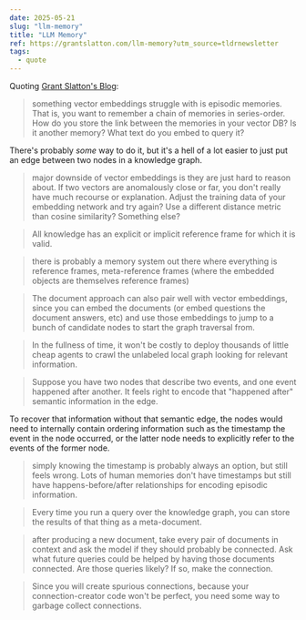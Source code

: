 ```yaml
---
date: 2025-05-21
slug: "llm-memory"
title: "LLM Memory"
ref: https://grantslatton.com/llm-memory?utm_source=tldrnewsletter
tags:
  - quote
---
```


Quoting [Grant Slatton&#39;s Blog](https://grantslatton.com/llm-memory?utm_source=tldrnewsletter):

> something vector embeddings struggle with is episodic memories. That is, you want to remember a chain of memories in series-order. How do you store the link between the memories in your vector DB? Is it another memory? What text do you embed to query it?

There&#39;s probably *some* way to do it, but it&#39;s a hell of a lot easier to just put an edge between two nodes in a knowledge graph.

> major downside of vector embeddings is they are just hard to reason about. If two vectors are anomalously close or far, you don&#39;t really have much recourse or explanation. Adjust the training data of your embedding network and try again? Use a different distance metric than cosine similarity? Something else?

> All knowledge has an explicit or implicit reference frame for which it is valid.

> there is probably a memory system out there where everything is reference frames, meta-reference frames (where the embedded objects are themselves reference frames)

> The document approach can also pair well with vector embeddings, since you can embed the documents (or embed questions the document answers, etc) and use those embeddings to jump to a bunch of candidate nodes to start the graph traversal from.

> In the fullness of time, it won&#39;t be costly to deploy thousands of little cheap agents to crawl the unlabeled local graph looking for relevant information.

> Suppose you have two nodes that describe two events, and one event happened after another. It feels right to encode that &#34;happened after&#34; semantic information in the edge.

To recover that information without that semantic edge, the nodes would need to internally contain ordering information such as the timestamp the event in the node occurred, or the latter node needs to explicitly refer to the events of the former node.

> simply knowing the timestamp is probably always an option, but still feels wrong. Lots of human memories don&#39;t have timestamps but still have happens-before/after relationships for encoding episodic information.

> Every time you run a query over the knowledge graph, you can store the results of that thing as a meta-document.

> after producing a new document, take every pair of documents in context and ask the model if they should probably be connected. Ask what future queries could be helped by having those documents connected. Are those queries likely? If so, make the connection.

> Since you will create spurious connections, because your connection-creator code won&#39;t be perfect, you need some way to garbage collect connections.
